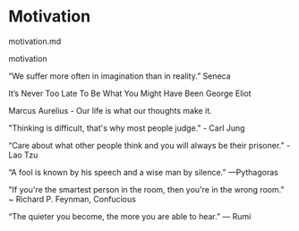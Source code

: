 # Motivation

motivation.md

motivation

“We suffer more often in imagination than in reality.” Seneca

It’s Never Too Late To Be What You Might Have Been George Eliot

Marcus Aurelius - Our life is what our thoughts make it.

"Thinking is difficult, that's why most people judge." - Carl Jung

“Care about what other people think and you will always be their prisoner.” -Lao Tzu

“A fool is known by his speech and a wise man by silence.” —Pythagoras

"If you're the smartest person in the room, then you're in the wrong room." ~ Richard P. Feynman, Confucious

“The quieter you become, the more you are able to hear.”
― Rumi

